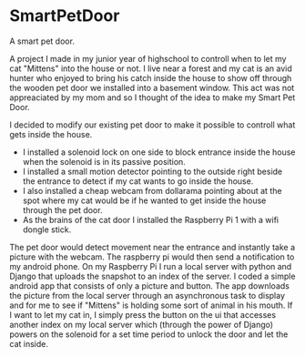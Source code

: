 # SmartPetDoor
A smart pet door.

A project I made in my junior year of highschool to controll when to let my cat "Mittens" into the house or not. I live near a forest and my cat is an avid hunter who enjoyed to bring his catch inside the house to show off through the wooden pet door we installed into a basement window. This act was not appreaciated by my mom and so I thought of the idea to make my Smart Pet Door.

I decided to modify our existing pet door to make it possible to controll what gets inside the house. 

- I installed a solenoid lock on one side to block entrance inside the house when the solenoid is in its passive position.
- I installed a small motion detector pointing to the outside right beside the entrance to detect if my cat wants to go inside the house.
- I also installed a cheap webcam from dollarama pointing about at the spot where my cat would be if he wanted to get inside the house through the pet door.
- As the brains of the cat door I installed the Raspberry Pi 1 with a wifi dongle stick.

The pet door would detect movement near the entrance and instantly take a picture with the webcam. The raspberry pi would then send a notification to my android phone. On my Raspberry Pi I run a local server with python and Django that uploads the snapshot to an index of the server. I coded a simple android app that consists of only a picture and button. The app downloads the picture from the local server through an asynchronous task to display and for me to see if "Mittens" is holding some sort of animal in his mouth. If I want to let my cat in, I simply press the button on the ui that accesses another index on my local server which (through the power of Django) powers on the solenoid for a set time period to unlock the door and let the cat inside.
